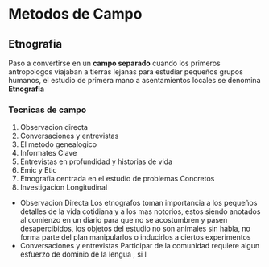 # Metodos de Campo
## Etnografia

Paso a convertirse en un **campo separado** cuando los primeros antropologos viajaban a tierras lejanas para estudiar pequeños grupos humanos, el estudio de primera mano a asentamientos locales se denomina **Etnografia**
### Tecnicas de campo

 1. Observacion directa
 2. Conversaciones y entrevistas
 3. El metodo genealogico
 4. Informates Clave
 5. Entrevistas en profundidad y historias de vida
 6. Emic y Etic
 7. Etnografia centrada en el estudio de problemas Concretos
 8. Investigacion Longitudinal
  - Observacion Directa
	  Los etnografos toman importancia a los pequeños detalles de la vida cotidiana y a los mas notorios, estos siendo anotados al comienzo en un diario para que no se acostumbren y pasen desapercibidos, los objetos del estudio no son animales sin habla,
no forma parte del plan manipularlos o inducirlos a ciertos experimentos
- Conversaciones y entrevistas
 Participar de la comunidad requiere algun esfuerzo de dominio de la lengua , si l
<!--stackedit_data:
eyJoaXN0b3J5IjpbLTMwMDQ5MzU0NywzMDQ4NjA1MCwxODQ2OD
I3MTk1LC0xMTYzMDk2ODIzLC0xNzM0NjEzNDcwLC0yMzQ2MzQz
ODBdfQ==
-->